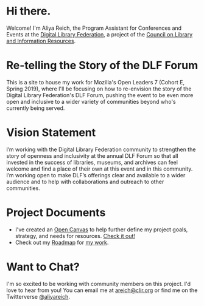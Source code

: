 
# Hi there.
Welcome! I'm Aliya Reich, the Program Assistant for Conferences and Events at the [Digital Library Federation](https://www.diglib.org), a project of the [Council on Library and Information Resources](https://www.clir.org).

# Re-telling the Story of the DLF Forum
This is a site to house my work for Mozilla's Open Leaders 7 (Cohort E, Spring 2019), where I'll be focusing on how to re-envision the story of the Digital Library Federation's DLF Forum, pushing the event to be even more open and inclusive to a wider variety of communities beyond who's currently being served.

# Vision Statement
I’m working with the Digital Library Federation community to strengthen the story of openness and inclusivity at the annual DLF Forum so that all invested in the success of libraries, museums, and archives can feel welcome and find a place of their own at this event and in this community. I’m working open to make DLF’s offerings clear and available to a wider audience and to help with collaborations and outreach to other communities.

# Project Documents
* I've created an [Open Canvas](https://mozilla.github.io/open-leadership-training-series/articles/opening-your-project/develop-an-open-project-strategy-with-open-canvas/) to help further define my project goals, strategy, and needs for resources. [Check it out!](https://docs.google.com/presentation/d/1_5_heQTdHBgFQqy4XuMCHUgjaY-IjAuGp0prljlvb0M/edit?usp=sharing)
* Check out my [Roadmap](https://mozilla.github.io/open-leadership-training-series/articles/opening-your-project/start-your-project-roadmap/#assignment--make-a-project-roadmap) for [my work](https://docs.google.com/document/d/1gueGI_c5lNstJXFV6qmvW4C7r-ZnayBIxnerXR9Gucc/edit?usp=sharing).

# Want to Chat?
I'm so excited to be working with community members on this project. I'd love to hear from you! You can email me at [areich@clir.org](mailto:areich@clir.org) or find me on the Twitterverse [@aliyareich](https://twitter.com/aliyareich). 
